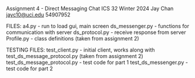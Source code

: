 Assignment 4 - Direct Messaging Chat
ICS 32 Winter 2024
Jay Chan
jayc10@uci.edu
54907952

FILES:
a4.py - run to load gui, main screen
ds_messenger.py - functions for communication with server
ds_protocol.py - receive response from server
Profile.py - class definitions (taken from assignment 2)

TESTING FILES:
test_client.py - initial client, works along with test_ds_message_protocol.py (taken from assignment 2)
test_ds_message_protocol.py - test code for part 1
test_ds_messenger.py - test code for part 2
